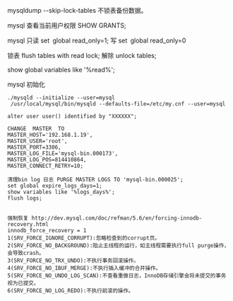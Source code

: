 mysqldump  --skip-lock-tables  不锁表备份数据。

mysql  查看当前用户权限  SHOW GRANTS;

mysql 只读 set` `global read_only=1;  写 set` `global read_only=0

锁表 flush tables with read lock;  解除 unlock tables;

show global variables like '%read%';

mysql 初始化

```
./mysqld --initialize --user=mysql
 /usr/local/mysql/bin/mysqld --defaults-file=/etc/my.cnf --user=mysql

alter user user() identified by "XXXXXX";

CHANGE  MASTER  TO
MASTER_HOST='192.168.1.19',
MASTER_USER='root',
MASTER_PORT=3306,
MASTER_LOG_FILE='mysql-bin.000173',
MASTER_LOG_POS=814410864,
MASTER_CONNECT_RETRY=10;

清理bin log 日志 PURGE MASTER LOGS TO 'mysql-bin.000025';
set global expire_logs_days=1;
show variables like '%logs_days%';
flush logs;


强制恢复 http://dev.mysql.com/doc/refman/5.6/en/forcing-innodb-recovery.html
innodb_force_recovery = 1
1(SRV_FORCE_IGNORE_CORRUPT):忽略检查到的corrupt页。
2(SRV_FORCE_NO_BACKGROUND):阻止主线程的运行，如主线程需要执行full purge操作，会导致crash。
3(SRV_FORCE_NO_TRX_UNDO):不执行事务回滚操作。
4(SRV_FORCE_NO_IBUF_MERGE):不执行插入缓冲的合并操作。
5(SRV_FORCE_NO_UNDO_LOG_SCAN):不查看重做日志，InnoDB存储引擎会将未提交的事务视为已提交。
6(SRV_FORCE_NO_LOG_REDO):不执行前滚的操作。
```

